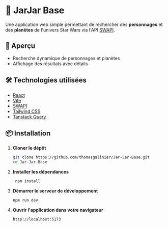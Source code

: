 # 🌌 JarJar Base

Une application web simple permettant de rechercher des **personnages** et des **planètes** de l'univers Star Wars via l'API [SWAPI](https://swapi.info/).

## 🚀 Aperçu

- Recherche dynamique de personnages et planètes
- Affichage des résultats avec détails

## 🛠️ Technologies utilisées

- [React](https://reactjs.org/)
- [Vite](https://vitejs.dev/)
- [SWAPI](https://swapi.dev/)
- [Tailwind CSS](https://tailwindcss.com/)
- [Tanstack Query](https://tanstack.com/query/latest)

## 📦 Installation

1. **Cloner le dépôt**
   ```bash
   git clone https://github.com/thomasgalinier/Jar-Jar-Base.git
   cd Jar-Jar-Base
   ```
2. **Installer les dépendances**
   ```bash
    npm install
    ```
3. **Démarrer le serveur de développement**
    ```bash
    npm run dev
    ```
4. **Ouvrir l'application dans votre navigateur**
    ```bash
    http://localhost:5173
    ```